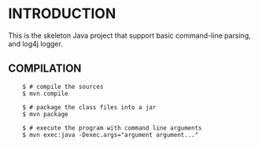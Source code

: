 
INTRODUCTION
============

This is the skeleton Java project that support basic command-line
parsing, and log4j logger.

COMPILATION
-----------

        $ # compile the sources
        $ mvn compile
        
        $ # package the class files into a jar
        $ mvn package

        $ # execute the program with command line arguments
        $ mvn exec:java -Dexec.args="argument argument..."
